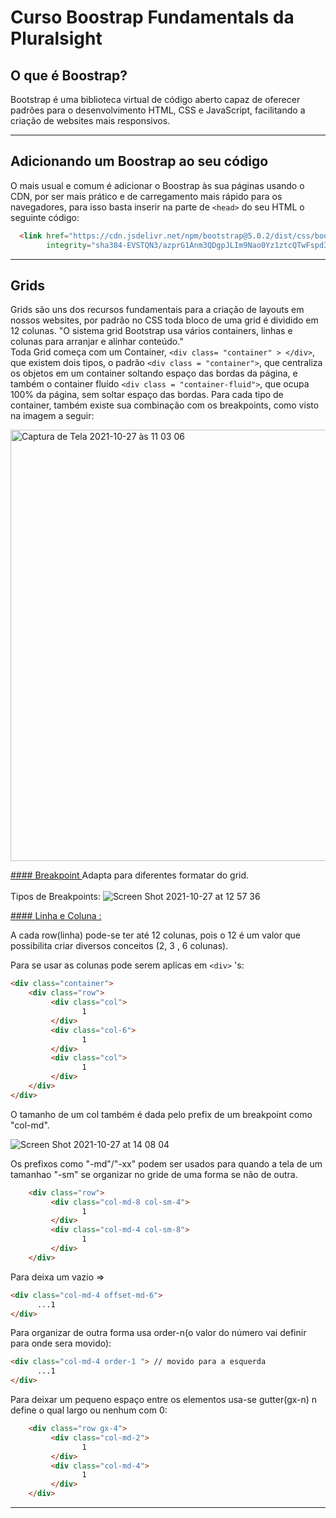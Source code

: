 # Curso Boostrap Fundamentals da Pluralsight

## O que é Boostrap?
Bootstrap é uma biblioteca virtual de código aberto capaz de oferecer padrões para o desenvolvimento HTML, CSS e JavaScript, facilitando a criação de websites mais responsivos.

----------------------------------------------------
## Adicionando um Boostrap ao seu código
O mais usual e comum é adicionar o Boostrap às sua páginas usando o CDN, por ser mais prático e de carregamento mais rápido para os navegadores, para isso basta inserir na parte de `<head>` do seu HTML o seguinte código:
``` HTML
  <link href="https://cdn.jsdelivr.net/npm/bootstrap@5.0.2/dist/css/bootstrap.min.css" rel="stylesheet"
        integrity="sha384-EVSTQN3/azprG1Anm3QDgpJLIm9Nao0Yz1ztcQTwFspd3yD65VohhpuuCOmLASjC" crossorigin="anonymous">
```

---------------------------------------------------
## Grids
Grids são uns dos recursos fundamentais para a criação de layouts em nossos websites, por padrão no CSS toda bloco de uma grid é dividido em 12 colunas. "O sistema grid Bootstrap usa vários containers, linhas e colunas para arranjar e alinhar conteúdo." 
<br>
Toda Grid começa com um Container, `<div class= "container" > </div>`, que existem dois tipos, o padrão `<div class = "container">`, que centraliza os objetos em um container soltando espaço das bordas da página, e também o container fluído `<div class = "container-fluid">`, que ocupa 100% da página, sem soltar espaço das bordas. Para cada tipo de container, também existe sua combinação com os breakpoints, como visto na imagem a seguir:

<img width="690" alt="Captura de Tela 2021-10-27 às 11 03 06" src="https://user-images.githubusercontent.com/91977484/139081496-edd4a866-1b7c-4538-8081-f31d56e91f1f.png">

<u>#### Breakpoint </u>
Adapta para diferentes formatar do grid.
<br><br>
Tipos de Breakpoints:
![Screen Shot 2021-10-27 at 12 57 36](https://user-images.githubusercontent.com/87997848/139102899-1a79e8b8-a097-4eae-b79c-9bc6953becd7.png)

<u>#### Linha e Coluna :</u>

A cada row(linha) pode-se ter até 12 colunas, pois o 12 é um valor que possibilita  criar diversos conceitos (2, 3 , 6 colunas).

Para se usar as colunas pode serem aplicas em `<div>` 's:

```HTML
<div class="container">
    <div class="row">
         <div class="col">
                1
         </div>  
         <div class="col-6">
                1
         </div>  
         <div class="col">
                1
         </div>  
    </div>  
</div>  
```

O tamanho de um col também  é dada pelo prefix de um breakpoint  como "col-md".

![Screen Shot 2021-10-27 at 14 08 04](https://user-images.githubusercontent.com/87997848/139113370-c0373326-2875-4014-af38-a6c029c39fe8.png)

Os prefixos como "-md"/"-xx" podem ser usados para quando a tela de um tamanhao "-sm" se organizar  no gride de uma forma se não  de outra. 

```HTML
    <div class="row">
         <div class="col-md-8 col-sm-4">
                1
         </div>   
         <div class="col-md-4 col-sm-8">
                1
         </div>  
    </div>  
```

Para deixa um vazio =>  
```HTML
<div class="col-md-4 offset-md-6">
      ...1
</div>  
```
Para organizar de outra forma usa order-n(o valor do número vai definir para onde sera movido):
```HTML
<div class="col-md-4 order-1 "> // movido para a esquerda
      ...1
</div>  
```
Para deixar um pequeno  espaço entre os elementos usa-se gutter(gx-n) n define o qual largo ou nenhum com 0:
```HTML
    <div class="row gx-4">
         <div class="col-md-2">
                1
         </div>   
         <div class="col-md-4">
                1
         </div>  
    </div>  
```
---------------------------------------------------
